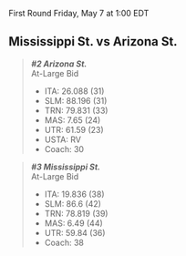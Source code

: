 First Round
Friday, May 7 at 1:00 EDT
## Mississippi St. vs Arizona St.

> ***#2 Arizona St.***  
> At-Large Bid  
> - ITA: 26.088 (31)  
> - SLM: 88.196 (31)  
> - TRN: 79.831 (33)  
> - MAS: 7.65 (24)  
> - UTR: 61.59 (23)  
> - USTA: RV  
> - Coach: 30  

> ***#3 Mississippi St.***  
> At-Large Bid  
> - ITA: 19.836 (38)  
> - SLM: 86.6 (42)  
> - TRN: 78.819 (39)  
> - MAS: 6.49 (44)  
> - UTR: 59.84 (36)  
> - Coach: 38  